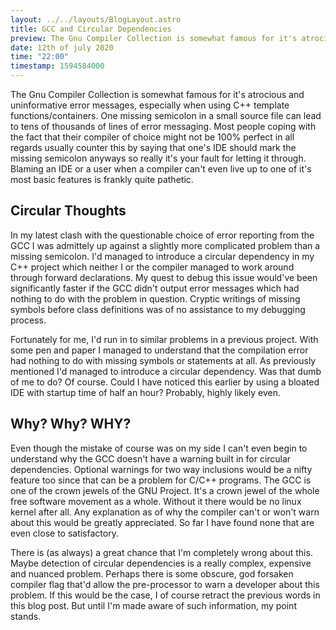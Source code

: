 ```yaml
---
layout: ../../layouts/BlogLayout.astro
title: GCC and Circular Dependencies
preview: The Gnu Compiler Collection is somewhat famous for it's atrocious and uninformative error messages, especially when using C++ template functions/containers. One missing semicolon ...
date: 12th of july 2020
time: "22:00"
timestamp: 1594584000
---
```


The Gnu Compiler Collection is somewhat famous for it's atrocious and uninformative error messages, especially when using C++ template functions/containers. One missing semicolon in a small source file can lead to tens of thousands of lines of error messaging. Most people coping with the fact that their compiler of choice might not be 100% perfect in all regards usually counter this by saying that one's IDE should mark the missing semicolon anyways so really it's your fault for letting it through. Blaming an IDE or a user when a compiler can't even live up to one of it's most basic features is frankly quite pathetic.

## Circular Thoughts

In my latest clash with the questionable choice of error reporting from the GCC I was admittely up against a slightly more complicated problem than a missing semicolon. I'd managed to introduce a circular dependency in my C++ project which neither I or the compiler managed to work around through forward declarations. My quest to debug this issue would've been significantly faster if the GCC didn't output error messages which had nothing to do with the problem in question. Cryptic writings of missing symbols before class definitions was of no assistance to my debugging process.

Fortunately for me, I'd run in to similar problems in a previous project. With some pen and paper I managed to understand that the compilation error had nothing to do with missing symbols or statements at all. As previously mentioned I'd managed to introduce a circular dependency. Was that dumb of me to do? Of course. Could I have noticed this earlier by using a bloated IDE with startup time of half an hour? Probably, highly likely even.

## Why? Why? WHY?

Even though the mistake of course was on my side I can't even begin to understand why the GCC doesn't have a warning built in for circular dependencies. Optional warnings for two way inclusions would be a nifty feature too since that can be a problem for C/C++ programs. The GCC is one of the crown jewels of the GNU Project. It's a crown jewel of the whole free software movement as a whole. Without it there would be no linux kernel after all. Any explanation as of why the compiler can't or won't warn about this would be greatly appreciated. So far I have found none that are even close to satisfactory.

There is (as always) a great chance that I'm completely wrong about this. Maybe detection of circular dependencies is a really complex, expensive and nuanced problem. Perhaps there is some obscure, god forsaken compiler flag that'd allow the pre-processor to warn a developer about this problem. If this would be the case, I of course retract the previous words in this blog post. But until I'm made aware of such information, my point stands.
